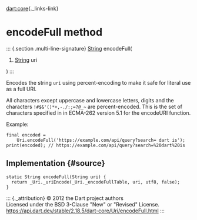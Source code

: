 [dart:core](../../dart-core/dart-core-library){._links-link}

encodeFull method
=================

::: {.section .multi-line-signature}
[String](../string-class) encodeFull(

1.  [String](../string-class) uri

)
:::

Encodes the string `uri` using percent-encoding to make it safe for
literal use as a full URI.

All characters except uppercase and lowercase letters, digits and the
characters `!#$&'()*+,-./:;=?@_~` are percent-encoded. This is the set
of characters specified in in ECMA-262 version 5.1 for the encodeURI
function.

Example:

``` {.language-dart data-language="dart"}
final encoded =
    Uri.encodeFull('https://example.com/api/query?search= dart is');
print(encoded); // https://example.com/api/query?search=%20dart%20is
```

Implementation {#source}
--------------

``` {.language-dart data-language="dart"}
static String encodeFull(String uri) {
  return _Uri._uriEncode(_Uri._encodeFullTable, uri, utf8, false);
}
```

::: {._attribution}
© 2012 the Dart project authors\
Licensed under the BSD 3-Clause \"New\" or \"Revised\" License.\
<https://api.dart.dev/stable/2.18.5/dart-core/Uri/encodeFull.html>
:::
